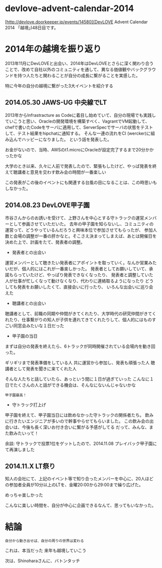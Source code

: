 devlove-advent-calendar-2014
============================
[http://devlove.doorkeeper.jp/events/14580](DevLOVE Advent Calendar 2014 「越境」)48日目です。

# 2014年の越境を振り返り

2013年11月にDevLOVEと出会い、2014年はDevLOVEとさらに深く関わり合うことで、改めて自社以外のコミュニティを通して、異なる価値観やバックグラウンドを持つ人たちと関わることが自分の成長に繋がることを実感した。

特に今年の自分の越境に繋がった3大イベントを紹介する

## 2014.05.30 JAWS-UG 中央線でLT

2013年からInfrastracture as Codeに着目し始めていて、自分の現場でも実践していこうと思い、Oracleの開発環境を構築すべく、VagrantでVM起動して、chefで書いたCodeをサーバに適用して、ServerSpecでサーバの状態をテストして、テスト結果をhipchatに通知する。
そんな一連の流れをCI (wercker)に組み込んでハッピーになりました。
という話を発表した。

お金がないので、当時、AWSのt1.microにOracleが設定完了するまで20分かかったかな

大学のとき以来、久々に人前で発表したので、緊張もしたけど、やっぱ発表を終えて聴講者と意見を交わす飲み会の時間が一番楽しい

この発表がこの後のイベントにも関連する台風の目になることは、この時思いもしなかった。

## 2014.08.23 DevLOVE甲子園

市谷さんからのお誘いを受けて、上野さんを中心とする守トラックの運営メンバーとして参画させていただいた。
去年の甲子園を知らないし、コミュニティの運営って、どうやっているんだろうと興味本位で参加させてもらったが、
参加人数と会場の調整が一番の肝かなと。そこさえ決まってしまえば、あとは開催日を決めた上で、計画をたて、発表者の調整。

- 発表者との出会い

運営メンバーとして聴きたい発表者にアポイントを取っていく。なんか営業みたいだが、個人的にはこれが一番楽しかった。
発表者としてお願いしていて、承諾もらっていたけど、やっぱり発表できなくなったり、
発表者と調整していた人が仕事が忙しくなって動けなくなり、代わりに連絡取るようになったり
どうしても発表をお願いしたくて、直接会いに行ったり、
いろんな出会いに巡り会えた

- 聴講者との出会い

聴講者として、前職の同期や仲間がきてくれたり、大学時代の研究仲間がきてくれたり、仕事繋がりの知人が子供を連れてきてくれたりして、個人的にはものすごい同窓会みたいな１日だった


- 甲子園の当日

まずは自分の発表を終えたら、6トラックが同時開催されている会場内を動き回った。

ギリギリまで発表準備をしている人
共に運営から参加し、発表も頑張った人
聴講者として発表を聞きに来てくれた人

そんな人たちと話していたら、あっという間に１日が過ぎていった
こんなに１日でたくさんの人と話ができる機会は、そんなにないんじゃないかな

```甲子園最高！```

- 守トラック打上げ

甲子園を終えて、甲子園当日には飲めなかった守トラックの関係者たち。
飲みに行きたいエンジニアが多いので幹事やらせてもらいました。
この飲み会の出会いは、今後も長く深いお付き合いに繋がる予感がしてる
だって、みんな、また飲みたいって！

余談: 守トラックで投票1位をゲットしたので、2014.11.08 プレイバック甲子園にて再演しました


## 2014.11.X LT祭り

知人の会社にて、上記のイベント等で知り合ったメンバーを中心に、20人ほどの参加者全員が10分以上のLTを、金曜20:00から29:00まで繰り広げた。

めっちゃ楽しかった

こんなに楽しい時間を、自分が中心に企画できるなんて、思ってもいなかった。


# 結論

```自分から動き出せば、自分の周りの世界は変わる```

これは、本当だった
来年も越境していこう

次は、Shinoharaさんに、バトンタッチ

